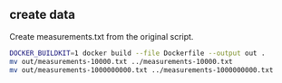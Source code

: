 ## create data
Create measurements.txt from the original script.

```bash
DOCKER_BUILDKIT=1 docker build --file Dockerfile --output out .
mv out/measurements-10000.txt ../measurements-10000.txt
mv out/measurements-1000000000.txt ../measurements-1000000000.txt
```